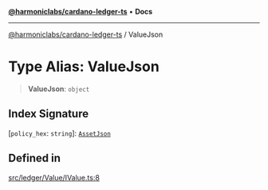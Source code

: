 [**@harmoniclabs/cardano-ledger-ts**](../README.md) • **Docs**

***

[@harmoniclabs/cardano-ledger-ts](../globals.md) / ValueJson

# Type Alias: ValueJson

> **ValueJson**: `object`

## Index Signature

 \[`policy_hex`: `string`\]: [`AssetJson`](AssetJson.md)

## Defined in

[src/ledger/Value/IValue.ts:8](https://github.com/HarmonicLabs/cardano-ledger-ts/blob/94dd590ffe94133126b0d8d49920fc7b002e1975/src/ledger/Value/IValue.ts#L8)
